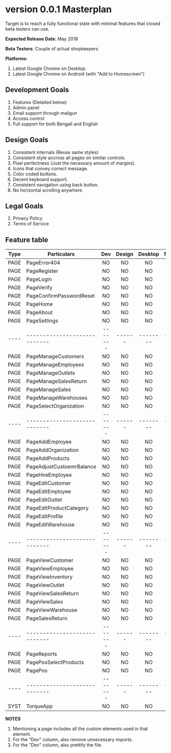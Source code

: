 # version 0.0.1 Masterplan

Target is to reach a fully functional state with minimal features that closed beta testers can use.

**Expected Release Date**: May 2018

**Beta Testers**: Couple of actual shopkeepers

**Platforms**: 
1. Latest Google Chrome on Desktop.
2. Latest Google Chrome on Android (with "Add to Homescreen")

## Development Goals
1. Features (Detailed below)
2. Admin panel
3. Email support through mailgun
4. Access control
5. Full support for both Bengali and English

## Design Goals
1. Consistent internals (Reuse same styles)
2. Consistent style accross all pages on similar controls.
3. Pixel perfectness (Just the necessary amount of margins).
4. Icons that convey correct message.
5. Color coded buttons.
6. Decent keyboard support.
7. Consistent navigation using back button.
8. No horizontal scrolling anywhere.

## Legal Goals
1. Privacy Policy
2. Terms of Service

## Feature table

| Type | Particulars                  | Dev     | Design | Desktop  | Mobile  | Bengali  | English  |
| ---- | ---------------------------- |:-------:|:------:|:--------:|:-------:|:--------:|:--------:|
| PAGE | PageError404                 | NO      | NO     | NO       | NO      | NO       | NO       |
| PAGE | PageRegister                 | NO      | NO     | NO       | NO      | NO       | NO       |
| PAGE | PageLogin                    | NO      | NO     | NO       | NO      | NO       | NO       |
| PAGE | PageVerify                   | NO      | NO     | NO       | NO      | NO       | NO       |
| PAGE | PageConfirmPasswordReset     | NO      | NO     | NO       | NO      | NO       | NO       |
| PAGE | PageHome                     | NO      | NO     | NO       | NO      | NO       | NO       |
| PAGE | PageAbout                    | NO      | NO     | NO       | NO      | NO       | NO       |
| PAGE | PageSettings                 | NO      | NO     | NO       | NO      | NO       | NO       |
| ---- | ---------------------------- | ------- | ------ | -------- | ------- | -------- | -------- |
| PAGE | PageManageCustomers          | NO      | NO     | NO       | NO      | NO       | NO       |
| PAGE | PageManageEmployees          | NO      | NO     | NO       | NO      | NO       | NO       |
| PAGE | PageManageOutlets            | NO      | NO     | NO       | NO      | NO       | NO       |
| PAGE | PageManageSalesReturn        | NO      | NO     | NO       | NO      | NO       | NO       |
| PAGE | PageManageSales              | NO      | NO     | NO       | NO      | NO       | NO       |
| PAGE | PageManageWarehouses         | NO      | NO     | NO       | NO      | NO       | NO       |
| PAGE | PageSelectOrganization       | NO      | NO     | NO       | NO      | NO       | NO       |
| ---- | ---------------------------- | ------- | ------ | -------- | ------- | -------- | -------- |
| PAGE | PageAddEmployee              | NO      | NO     | NO       | NO      | NO       | NO       |
| PAGE | PageAddOrganization          | NO      | NO     | NO       | NO      | NO       | NO       |
| PAGE | PageAddProducts              | NO      | NO     | NO       | NO      | NO       | NO       |
| PAGE | PageAdjustCustoemrBalance    | NO      | NO     | NO       | NO      | NO       | NO       |
| PAGE | PageHireEmployee             | NO      | NO     | NO       | NO      | NO       | NO       |
| PAGE | PageEditCustomer             | NO      | NO     | NO       | NO      | NO       | NO       |
| PAGE | PageEditEmployee             | NO      | NO     | NO       | NO      | NO       | NO       |
| PAGE | PageEditOutlet               | NO      | NO     | NO       | NO      | NO       | NO       |
| PAGE | PageEditProductCategory      | NO      | NO     | NO       | NO      | NO       | NO       |
| PAGE | PageEditProfile              | NO      | NO     | NO       | NO      | NO       | NO       |
| PAGE | PageEditWarehouse            | NO      | NO     | NO       | NO      | NO       | NO       |
| ---- | ---------------------------- | ------- | ------ | -------- | ------- | -------- | -------- |
| PAGE | PageViewCustomer             | NO      | NO     | NO       | NO      | NO       | NO       |
| PAGE | PageViewEmployee             | NO      | NO     | NO       | NO      | NO       | NO       |
| PAGE | PageViewInventory            | NO      | NO     | NO       | NO      | NO       | NO       |
| PAGE | PageViewOutlet               | NO      | NO     | NO       | NO      | NO       | NO       |
| PAGE | PageViewSalesReturn          | NO      | NO     | NO       | NO      | NO       | NO       |
| PAGE | PageViewSales                | NO      | NO     | NO       | NO      | NO       | NO       |
| PAGE | PageViewWarehouse            | NO      | NO     | NO       | NO      | NO       | NO       |
| PAGE | PageSalesReturn              | NO      | NO     | NO       | NO      | NO       | NO       |
| ---- | ---------------------------- | ------- | ------ | -------- | ------- | -------- | -------- |
| PAGE | PageReports                  | NO      | NO     | NO       | NO      | NO       | NO       |
| PAGE | PagePosSelectProducts        | NO      | NO     | NO       | NO      | NO       | NO       |
| PAGE | PagePos                      | NO      | NO     | NO       | NO      | NO       | NO       |
| ---- | ---------------------------- | ------- | ------ | -------- | ------- | -------- | -------- |
| SYST | TorqueApp                    | NO      | NO     | NO       | NO      | NO       | NO       |

**NOTES**
1. Mentioning a page includes all the custom elements used in that element.
2. For the "Dev" column, also remove unnecessary imports.
3. For the "Dev" column, also prettify the file.
